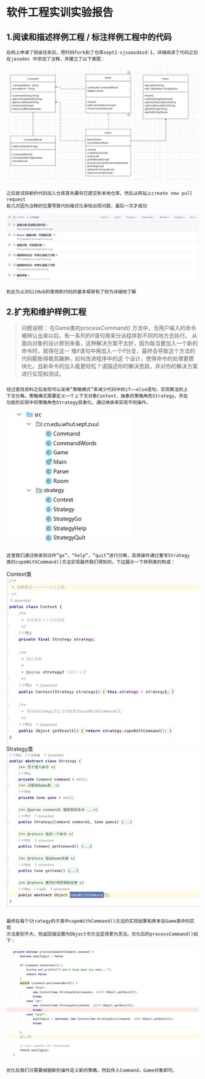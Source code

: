# 软件工程实训实验报告

## 1.阅读和描述样例工程 / 标注样例工程中的代码

    在网上申请了班级任务后，把代码fork到了仓库sept1-sjsaasdasd-1，详细阅读了代码之后
    在javadoc 中添加了注释，并建立了以下类图：

![图片](UML类图.png)

####  

    之后尝试将新的代码加入仓库首先要将它提交到本地仓库，然后从网站上create new pull request
    前几次因为注释的位置导致代码格式化审核出现问题，最后一次才成功

![图片](上传的尝试.png)

####  

    到此为止对GitHub的使用和代码的基本框架有了较为详细地了解

## 2.扩充和维护样例工程
>问题说明：
>在Game类的processCommand()
>方法中，当用户输入的命令被辨认出来以后，有一系列的if语句用来分派程序到不同的地方去执行。
>从面向对象的设计原则来看，这种解决方案不太好，因为每当要加入一个新的命令时，就得在这一
>堆if语句中再加入一个if分支，最终会导致这个方法的代码膨胀得极其臃肿。如何改进程序中的这
>个设计，使得命令的处理更模块化，且新命令的加入能更轻松？请描述你的解决思路，并对你的解决方案进行实现和测试。
###
    经过查找资料之后发现可以采用“策略模式”来减少代码中的if——else语句，实现算法的上
    下文分离。策略模式需要定义一个上下文对象Context、抽象的策略角色Strategy，并在
    功能的实现中将策略角色Strategy具象化，通过继承来实现不同操作。
![图片](初步策略模式.png)
###
    这里我们通过继承将动作“go”，“help”，“quit”进行分离，具体操作通过重写Strategy
    类的copeWithCommand()方法实现最终我们得到的。下边展示一下样例类的构成：
Context类
![图片](context.png)
Strategy类
![图片](strategy.png)
###
    最终在每个Strategy的子类中copeWithCommand()方法的实现结果和原本在Game类中的实现
    方法差别不大，但返回值设置为Object令方法显得更为灵活。优化后的processCommand()如下：
![图片](processCommand.png)
###
    优化后我们只需要根据新的操作定义新的策略，然后传入Command，Game对象即可。